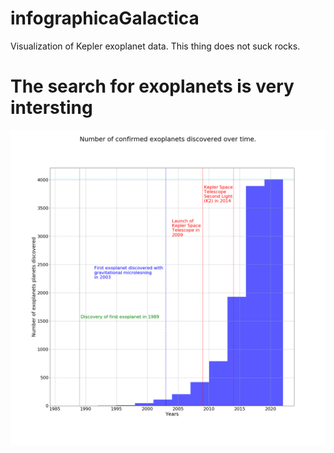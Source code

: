 # infographicaGalactica
Visualization of Kepler exoplanet data. This thing does not suck rocks.

<html>
  
  <h1>The search for exoplanets is very intersting</h1>
  <img src="/Vissies/t01DiscoveryOfExoplanetsOverTime.png">

</html>
